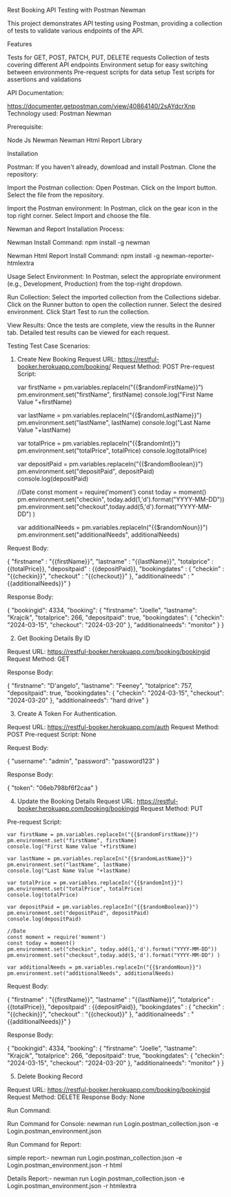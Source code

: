 Rest Booking API Testing with Postman Newman

This project demonstrates API testing using Postman, providing a collection of tests to validate various endpoints of the API.

Features

Tests for GET, POST, PATCH, PUT, DELETE requests
Collection of tests covering different API endpoints
Environment setup for easy switching between environments
Pre-request scripts for data setup
Test scripts for assertions and validations

API Documentation:

https://documenter.getpostman.com/view/40864140/2sAYdcrXnp
Technology used:
Postman
Newman

Prerequisite:

Node Js
Newman
Newman Html Report Library



Installation


Postman: If you haven't already, download and install Postman.
Clone the repository:


Import the Postman collection:
Open Postman.
Click on the Import button.
Select the file from the repository.

Import the Postman environment:
In Postman, click on the gear icon in the top right corner.
Select Import and choose the file.






Newman and Report Installation Process:

Newman Install Command:
npm install -g newman


Newman Html Report Install Command:
 npm install -g newman-reporter-htmlextra


Usage
Select Environment:
In Postman, select the appropriate environment (e.g., Development, Production) from the top-right dropdown.

Run Collection:
Select the imported collection from the Collections sidebar.
Click on the Runner button to open the collection runner.
Select the desired environment.
Click Start Test to run the collection.

View Results:
Once the tests are complete, view the results in the Runner tab.
Detailed test results can be viewed for each request.


Testing
Test Case Scenarios:

1. Create New Booking
Request URL: https://restful-booker.herokuapp.com/booking/
Request Method: POST
Pre-request Script:

    var firstName = pm.variables.replaceIn("{{$randomFirstName}}")
    pm.environment.set("firstName", firstName)
    console.log("First Name Value "+firstName)
    
    var lastName = pm.variables.replaceIn("{{$randomLastName}}")
    pm.environment.set("lastName", lastName)
    console.log("Last Name Value "+lastName)
    
    var totalPrice = pm.variables.replaceIn("{{$randomInt}}")
    pm.environment.set("totalPrice", totalPrice)
    console.log(totalPrice)
    
    var depositPaid = pm.variables.replaceIn("{{$randomBoolean}}")
    pm.environment.set("depositPaid", depositPaid)
    console.log(depositPaid)
    
    //Date
    const moment = require('moment')
    const today = moment()
    pm.environment.set("checkin", today.add(1,'d').format("YYYY-MM-DD"))
    pm.environment.set("checkout",today.add(5,'d').format("YYYY-MM-DD") )
    
    var additionalNeeds = pm.variables.replaceIn("{{$randomNoun}}")
    pm.environment.set("additionalNeeds", additionalNeeds)








Request Body:

 {
     "firstname" : "{{firstName}}",
     "lastname" : "{{lastName}}",
     "totalprice" : {{totalPrice}},
     "depositpaid" : {{depositPaid}},
     "bookingdates" : {
   	  "checkin" : "{{checkin}}",
   	  "checkout" : "{{checkout}}"
     },
     "additionalneeds" : "{{additionalNeeds}}"
 }


Response Body:

 {
     "bookingid": 4334,
     "booking": {
         "firstname": "Joelle",
         "lastname": "Krajcik",
         "totalprice": 266,
         "depositpaid": true,
         "bookingdates": {
             "checkin": "2024-03-15",
             "checkout": "2024-03-20"
         },
         "additionalneeds": "monitor"
     }
 }


2. Get Booking Details By ID

Request URL: https://restful-booker.herokuapp.com/booking/bookingid
Request Method: GET


Response Body:

{
   "firstname": "D'angelo",
   "lastname": "Feeney",
   "totalprice": 757,
   "depositpaid": true,
   "bookingdates": {
       "checkin": "2024-03-15",
       "checkout": "2024-03-20"
   },
   "additionalneeds": "hard drive"
}


3. Create A Token For Authentication.

Request URL: https://restful-booker.herokuapp.com/auth
Request Method: POST
Pre-request Script: None


Request Body:

{
   "username": "admin",
   "password": "password123"
}

Response Body:

{
   "token": "06eb798bf6f2caa"
}






4. Update the Booking Details
Request URL: https://restful-booker.herokuapp.com/booking/bookingid
Request Method: PUT


Pre-request Script:

    var firstName = pm.variables.replaceIn("{{$randomFirstName}}")
    pm.environment.set("firstName", firstName)
    console.log("First Name Value "+firstName)
    
    var lastName = pm.variables.replaceIn("{{$randomLastName}}")
    pm.environment.set("lastName", lastName)
    console.log("Last Name Value "+lastName)
    
    var totalPrice = pm.variables.replaceIn("{{$randomInt}}")
    pm.environment.set("totalPrice", totalPrice)
    console.log(totalPrice)
    
    var depositPaid = pm.variables.replaceIn("{{$randomBoolean}}")
    pm.environment.set("depositPaid", depositPaid)
    console.log(depositPaid)
    
    //Date
    const moment = require('moment')
    const today = moment()
    pm.environment.set("checkin", today.add(1,'d').format("YYYY-MM-DD"))
    pm.environment.set("checkout",today.add(5,'d').format("YYYY-MM-DD") )
    
    var additionalNeeds = pm.variables.replaceIn("{{$randomNoun}}")
    pm.environment.set("additionalNeeds", additionalNeeds)


Request Body:

 {
     "firstname" : "{{firstName}}",
     "lastname" : "{{lastName}}",
     "totalprice" : {{totalPrice}},
     "depositpaid" : {{depositPaid}},
     "bookingdates" : {
   	  "checkin" : "{{checkin}}",
   	  "checkout" : "{{checkout}}"
     },
     "additionalneeds" : "{{additionalNeeds}}"
 }


Response Body:

 {
     "bookingid": 4334,
     "booking": {
         "firstname": "Joelle",
         "lastname": "Krajcik",
         "totalprice": 266,
         "depositpaid": true,
         "bookingdates": {
             "checkin": "2024-03-15",
             "checkout": "2024-03-20"
         },
         "additionalneeds": "monitor"
     }
 }


5. Delete Booking Record

Request URL: https://restful-booker.herokuapp.com/booking/bookingid
Request Method: DELETE
Response Body: None

Run Command:

Run Command for Console:
newman run  Login.postman_collection.json -e Login.postman_environment.json 



Run Command for Report:


simple report:-  newman run Login.postman_collection.json -e Login.postman_environment.json -r html

Details Report:- newman run Login.postman_collection.json -e Login.postman_environment.json -r htmlextra


